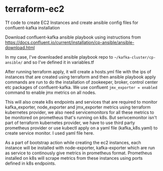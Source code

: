 # terraform-ec2
Tf code to create EC2 Instances and create ansible config files for confluent-kafka installation

Download confluent-kafka ansible playbook using instructions from 
https://docs.confluent.io/current/installation/cp-ansible/ansible-download.html

In my case, I've downloaded ansible playbook repo to ```~/kafka-cluster/cp-ansible/``` and so I've defined it in variables.tf

After running terraform apply, it will create a hosts.yml file with the ips of instances that are created using terraform 
and then ansible playbook apply commands are run to do the installation of zookeeper, broker, control center etc packages of confluent-kafka. We use confluent ```jmx_exporter = enabled``` command to enable jmx metrics on all nodes.

This will also create k8s endpoints and services that are required to monitor kafka_exporter, node_exporter and jmx_exporter metrics using terraform kubernetes provider, we also need servicemonitors for all these metrics to be monitored on prometheus that's running on k8s. But serivcemonitor isn't part of terraform kubernetes provider, we have to use third party prometheus provider or use kubectl apply on a yaml file (kafka_k8s.yaml) to create service monitor. I used yaml file here.

As a part of bootstrap action while creating the ec2 instances, each instance will be installed with node-exporter, kafka-exporter which are run as service to continously give metrics in prometheus format. Prometheus installed on k8s will scrape metrics from these instances using ports defined in k8s endpoints.
